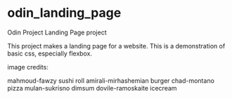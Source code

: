 # odin_landing_page
Odin Project Landing Page project

This project makes a landing page for a website. This is a demonstration of basic css, especially flexbox.

image credits:

mahmoud-fawzy sushi roll
amirali-mirhashemian burger
chad-montano pizza
mulan-sukrisno dimsum
dovile-ramoskaite icecream